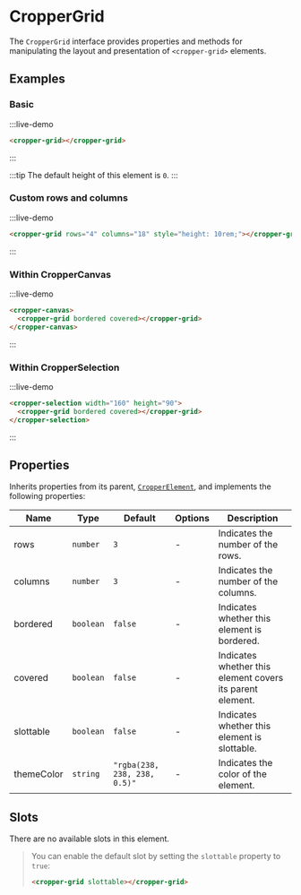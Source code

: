 # CropperGrid

The `CropperGrid` interface provides properties and methods for manipulating the layout and presentation of `<cropper-grid>` elements.

## Examples

### Basic

:::live-demo

```html
<cropper-grid></cropper-grid>
```

:::

:::tip
The default height of this element is `0`.
:::

### Custom rows and columns

:::live-demo

```html
<cropper-grid rows="4" columns="18" style="height: 10rem;"></cropper-grid>
```

:::

### Within CropperCanvas

:::live-demo

```html
<cropper-canvas>
  <cropper-grid bordered covered></cropper-grid>
</cropper-canvas>
```

:::

### Within CropperSelection

:::live-demo

```html
<cropper-selection width="160" height="90">
  <cropper-grid bordered covered></cropper-grid>
</cropper-selection>
```

:::

## Properties

Inherits properties from its parent, [`CropperElement`](cropper-element.html), and implements the following properties:

| Name | Type | Default | Options | Description |
| --- | --- | --- | --- | --- |
| rows | `number` | `3` | - | Indicates the number of the rows. |
| columns | `number` | `3` | - | Indicates the number of the columns. |
| bordered | `boolean` | `false` | - | Indicates whether this element is bordered. |
| covered | `boolean` | `false` | - | Indicates whether this element covers its parent element. |
| slottable | `boolean` | `false` | - | Indicates whether this element is slottable. |
| themeColor | `string` | `"rgba(238, 238, 238, 0.5)"` | - | Indicates the color of the element. |

## Slots

There are no available slots in this element.

> You can enable the default slot by setting the `slottable` property to `true`:
>
> ```html
> <cropper-grid slottable></cropper-grid>
> ```

